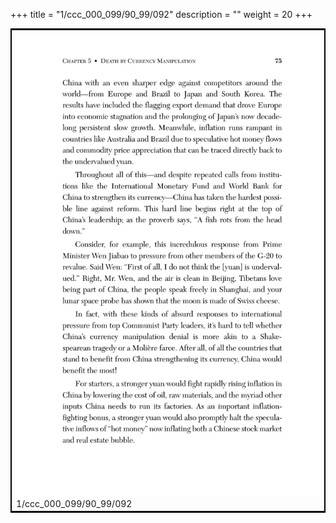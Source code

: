 +++
title = "1/ccc_000_099/90_99/092"
description = ""
weight = 20
+++

<table style="border:2px solid black;max-width:800px;max-height:800px;" 
><tr><td><img class="center-fit-jpg"
src="/jpg_/out_jpg_dbc_092.jpg"  >1/ccc_000_099/90_99/092</img></td></tr></table>